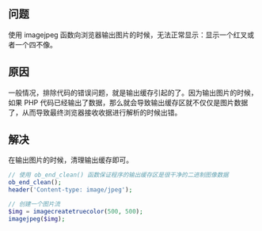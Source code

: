 ## 问题

使用 imagejpeg 函数向浏览器输出图片的时候，无法正常显示：显示一个红叉或者一个四不像。

## 原因

一般情况，排除代码的错误问题，就是输出缓存引起的了。因为输出图片的时候，如果 PHP 代码已经输出了数据，那么就会导致输出缓存区就不仅仅是图片数据了，从而导致最终浏览器接收收据进行解析的时候出错。

## 解决

在输出图片的时候，清理输出缓存即可。

```php
// 使用 ob_end_clean() 函数保证程序的输出缓存区是很干净的二进制图像数据
ob_end_clean();
header('Content-type: image/jpeg');

// 创建一个图片流
$img = imagecreatetruecolor(500, 500);
imagejpeg($img);
```

